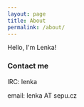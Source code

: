 ```yaml
---
layout: page
title: About
permalink: /about/
---
```


Hello, I'm Lenka!


### Contact me

IRC: lenka

email: lenka AT sepu.cz
